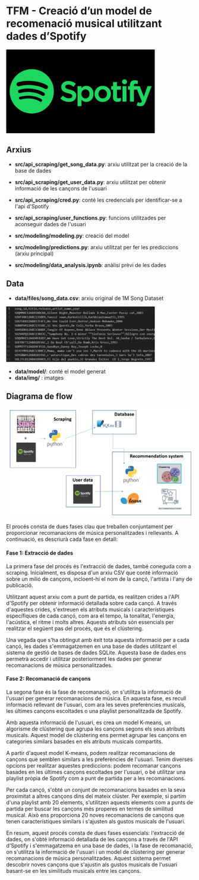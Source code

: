 # TFM - Creació d’un model de recomenació musical utilitzant dades d’Spotify 

<img src="data\img\spotify.png" width="400"/>

## Arxius
 * **src/api_scraping/get_song_data.py**: arxiu utilitzat per la creació de la base de dades
 * **src/api_scraping/get_user_data.py**: arxiu utilitzat per obtenir informació de les cançons de l'usuari
 * **src/api_scraping/cred.py**: conté les credencials per identificar-se a l'api d'Spotify
 * **src/api_scraping/user_functions.py**: funcions utilitzades per aconseguir dades de l'usuari

 * **src/modeling/modeling.py**: creació del model
 * **src/modeling/predictions.py**: arxiu utilitzat per fer les prediccions (arxiu principal)
 * **src/modeling/data_analysis.ipynb**: anàlisi prèvi de les dades 

## Data
 * **data/files/song_data.csv**: arxiu original de 1M Song Dataset
 <img src="data\img\data.PNG" width="400"/>
 
 * **data/model/**: conté el model generat
 * **data/img/** : imatges

## Diagrama de flow
<img src="data\img\flow_diagram.PNG"/>

El procés consta de dues fases clau que treballen conjuntament per proporcionar recomanacions de música personalitzades i rellevants. A continuació, es descriurà cada fase en detall:

#### Fase 1: Extracció de dades

La primera fase del procés és l'extracció de dades, també coneguda com a scraping. Inicialment, es disposa d'un arxiu CSV que conté informació sobre un milió de cançons, incloent-hi el nom de la cançó, l'artista i l'any de publicació.

Utilitzant aquest arxiu com a punt de partida, es realitzen crides a l'API d'Spotify per obtenir informació detallada sobre cada cançó. A través d'aquestes crides, s'extreuen els atributs musicals i característiques específiques de cada cançó, com ara el tempo, la tonalitat, l'energia, l'acústica, el ritme i molts altres. Aquests atributs són essencials per realitzar el següent pas del procés, que és el clústering.

Una vegada que s'ha obtingut amb èxit tota aquesta informació per a cada cançó, les dades s'emmagatzemen en una base de dades utilitzant el sistema de gestió de bases de dades SQLite. Aquesta base de dades ens permetrà accedir i utilitzar posteriorment les dades per generar recomanacions de música personalitzades.

#### Fase 2: Recomanació de cançons

La segona fase és la fase de recomanació, on s'utilitza la informació de l'usuari per generar recomanacions de música. En aquesta fase, es recull informació rellevant de l'usuari, com ara les seves preferències musicals, les últimes cançons escoltades o una playlist personalitzada de Spotify.

Amb aquesta informació de l'usuari, es crea un model K-means, un algorisme de clústering que agrupa les cançons segons els seus atributs musicals. Aquest model de clústering ens permet agrupar les cançons en categories similars basades en els atributs musicals compartits.

A partir d'aquest model K-means, podem realitzar recomanacions de cançons que semblen similars a les preferències de l'usuari. Tenim diverses opcions per realitzar aquestes prediccions: podem recomanar cançons basades en les últimes cançons escoltades per l'usuari, o bé utilitzar una playlist pròpia de Spotify com a punt de partida per a les recomanacions.

Per cada cançó, s'obté un conjunt de recomanacions basades en la seva proximitat a altres cançons dins del mateix clúster. Per exemple, si partim d'una playlist amb 20 elements, s'utilitzen aquests elements com a punts de partida per buscar les cançons més properes en termes de similitud musical. Això ens proporciona 20 noves recomanacions de cançons que tenen característiques similars i s'ajusten als gustos musicals de l'usuari.

En resum, aquest procés consta de dues fases essencials: l'extracció de dades, on s'obté informació detallada de les cançons a través de l'API d'Spotify i s'emmagatzema en una base de dades, i la fase de recomanació, on s'utilitza la informació de l'usuari i un model de clústering per generar recomanacions de música personalitzades. Aquest sistema permet descobrir noves cançons que s'ajustin als gustos musicals de l'usuari basant-se en les similituds musicals entre les cançons.



